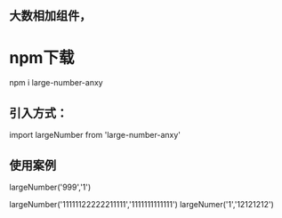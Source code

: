 ## 大数相加组件，
# npm下载
npm i large-number-anxy

## 引入方式：
import largeNumber from 'large-number-anxy'

## 使用案例
largeNumber('999','1')

largeNumber('11111122222211111','1111111111111')
largeNumer('1','12121212')
